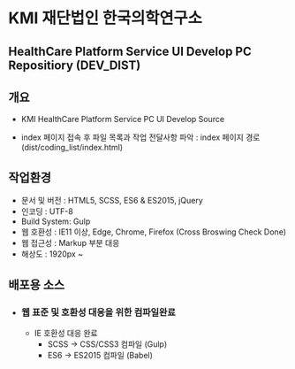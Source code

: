 # KMI 재단법인 한국의학연구소

## HealthCare Platform Service UI Develop PC Repositiory (DEV_DIST)

## 개요

- KMI HealthCare Platform Service PC UI Develop Source

- index 페이지 접속 후 파일 목록과 작업 전달사항 파악 : index 페이지 경로(dist/coding_list/index.html)

## 작업환경

- 문서 및 버전 : HTML5, SCSS, ES6 & ES2015, jQuery
- 인코딩 : UTF-8
- Build System: Gulp
- 웹 호환성 : IE11 이상, Edge, Chrome, Firefox (Cross Broswing Check Done)
- 웹 접근성 : Markup 부분 대응
- 해상도 : 1920px ~

## 배포용 소스

- ### 웹 표준 및 호환성 대응을 위한 컴파일완료

  - IE 호환성 대응 완료
    - SCSS → CSS/CSS3 컴파일 (Gulp)
    - ES6 → ES2015 컴파일 (Babel)
